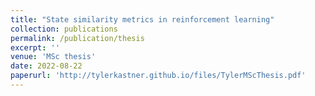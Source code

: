 ```yaml
---
title: "State similarity metrics in reinforcement learning"
collection: publications
permalink: /publication/thesis
excerpt: ''
venue: 'MSc thesis'
date: 2022-08-22
paperurl: 'http://tylerkastner.github.io/files/TylerMScThesis.pdf'
---
```

